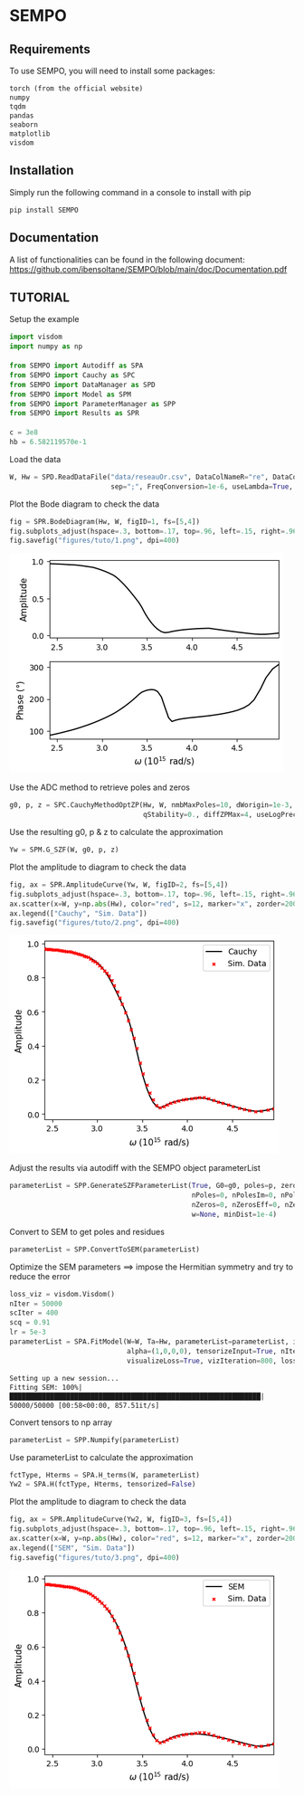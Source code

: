 # SEMPO

## Requirements
To use SEMPO, you will need to install some packages:
```
torch (from the official website)
numpy
tqdm
pandas
seaborn
matplotlib
visdom
```

## Installation
Simply run the following command in a console to install with pip
```
pip install SEMPO
```

## Documentation
A list of functionalities can be found in the following document: https://github.com/ibensoltane/SEMPO/blob/main/doc/Documentation.pdf


## TUTORIAL

Setup the example


```python
import visdom
import numpy as np

from SEMPO import Autodiff as SPA
from SEMPO import Cauchy as SPC
from SEMPO import DataManager as SPD
from SEMPO import Model as SPM
from SEMPO import ParameterManager as SPP
from SEMPO import Results as SPR

c = 3e8
hb = 6.582119570e-1

```

Load the data


```python
W, Hw = SPD.ReadDataFile("data/reseauOr.csv", DataColNameR="re", DataColNameI="im", columnNameIndex=0,
                         sep=";", FreqConversion=1e-6, useLambda=True, w1=0, w2=5, nPts=75)
```

Plot the Bode diagram to check the data


```python
fig = SPR.BodeDiagram(Hw, W, figID=1, fs=[5,4])
fig.subplots_adjust(hspace=.3, bottom=.17, top=.96, left=.15, right=.96)
fig.savefig("figures/tuto/1.png", dpi=400)
```


    
![img1](https://github.com/ibensoltane/SEMPO/blob/main/imgs/output_6_0.png?raw=True)
    


Use the ADC method to retrieve poles and zeros


```python
g0, p, z = SPC.CauchyMethodOptZP(Hw, W, nmbMaxPoles=10, dWorigin=1e-3, phys=True, stability=False,
                                 qStability=0., diffZPMax=4, useLogPrec=False, plotSingularValues=False)
```

Use the resulting g0, p & z to calculate the approximation


```python
Yw = SPM.G_SZF(W, g0, p, z)
```

Plot the amplitude to diagram to check the data


```python
fig, ax = SPR.AmplitudeCurve(Yw, W, figID=2, fs=[5,4])
fig.subplots_adjust(hspace=.3, bottom=.17, top=.96, left=.15, right=.96)
ax.scatter(x=W, y=np.abs(Hw), color="red", s=12, marker="x", zorder=200)
ax.legend(["Cauchy", "Sim. Data"])
fig.savefig("figures/tuto/2.png", dpi=400)
```


    
![img2](https://github.com/ibensoltane/SEMPO/blob/main/imgs/output_12_0.png?raw=True)
    


Adjust the results via autodiff with the SEMPO object parameterList


```python
parameterList = SPP.GenerateSZFParameterList(True, G0=g0, poles=p, zeros=z,
                                             nPoles=0, nPolesIm=0, nPolesEff=0, stableEffectivePoles=True, poleOrigin=False,
                                             nZeros=0, nZerosEff=0, nZerosIm=0, reversibleZeros=False,
                                             w=None, minDist=1e-4)
```

Convert to SEM to get poles and residues


```python
parameterList = SPP.ConvertToSEM(parameterList)
```

Optimize the SEM parameters ==> impose the Hermitian symmetry and try to reduce the error


```python
loss_viz = visdom.Visdom()
nIter = 50000
scIter = 400
scq = 0.91
lr = 5e-3
parameterList = SPA.FitModel(W=W, Ta=Hw, parameterList=parameterList, imaginaryPartPositive=False,
                             alpha=(1,0,0,0), tensorizeInput=True, nIter=nIter, lr=lr, scIter=scIter, scq=scq,
                             visualizeLoss=True, vizIteration=800, loss_viz=loss_viz, logScalePoles=True)
```

    Setting up a new session...
    Fitting SEM: 100%|██████████████████████████████████████████████████████████████| 50000/50000 [00:58<00:00, 857.51it/s]
    

Convert tensors to np array


```python
parameterList = SPP.Numpify(parameterList)
```

Use parameterList to calculate the approximation


```python
fctType, Hterms = SPA.H_terms(W, parameterList)
Yw2 = SPA.H(fctType, Hterms, tensorized=False)
```

Plot the amplitude to diagram to check the data


```python
fig, ax = SPR.AmplitudeCurve(Yw2, W, figID=3, fs=[5,4])
fig.subplots_adjust(hspace=.3, bottom=.17, top=.96, left=.15, right=.96)
ax.scatter(x=W, y=np.abs(Hw), color="red", s=12, marker="x", zorder=200)
ax.legend(["SEM", "Sim. Data"])
fig.savefig("figures/tuto/3.png", dpi=400)
```


    
![img3](https://github.com/ibensoltane/SEMPO/blob/main/imgs/output_24_0.png?raw=True)
    

